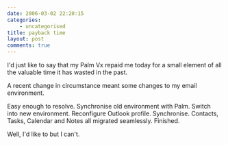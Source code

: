 ```yaml
---
date: 2006-03-02 22:20:15
categories:
    - uncategorised
title: payback time
layout: post
comments: true
---
```

I'd just like to say that my Palm Vx repaid me today for a small element
of all the valuable time it has wasted in the past.

A recent change in circumstance meant some changes to my email
environment.

Easy enough to resolve. Synchronise old environment with Palm. Switch
into new environment. Reconfigure Outlook profile. Synchronise.
Contacts, Tasks, Calendar and Notes all migrated seamlessly. Finished.

Well, I'd like to but I can't.
